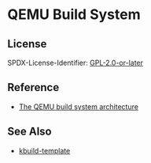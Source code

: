 # QEMU Build System

## License

SPDX-License-Identifier: [GPL-2.0-or-later](LICENSE)

## Reference

- [The QEMU build system architecture](https://qemu.readthedocs.io/en/latest/devel/build-system.html)

## See Also

- [kbuild-template](https://github.com/embedded-it/kbuild-template)
